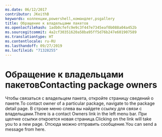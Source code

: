 ```yaml
---
ms.date: 06/12/2017
contributor: JKeithB
keywords: коллекции,powershell,командлет,psgallery
title: Обращение к владельцами пакетов
ms.openlocfilehash: 1adb0cfefc9e9c3f447e7345eaf0b088a04a452b
ms.sourcegitcommit: 4a2cf30351620a58ba95ff5d76b247e601907589
ms.translationtype: HT
ms.contentlocale: ru-RU
ms.lasthandoff: 09/27/2019
ms.locfileid: "71328255"
---
```

# <a name="contacting-package-owners"></a><span data-ttu-id="ffed2-103">Обращение к владельцами пакетов</span><span class="sxs-lookup"><span data-stu-id="ffed2-103">Contacting package owners</span></span>

<span data-ttu-id="ffed2-104">Чтобы связаться с владельцем пакета, откройте страницу сведений о пакете.</span><span class="sxs-lookup"><span data-stu-id="ffed2-104">To contact owner of a particular package, navigate to the package detail page.</span></span>
<span data-ttu-id="ffed2-105">В строке меню слева вы найдете ссылку для связи с владельцами.</span><span class="sxs-lookup"><span data-stu-id="ffed2-105">There is a contact Owners link in the left menu bar.</span></span>
<span data-ttu-id="ffed2-106">При щелчке ссылки откроется новая страница.</span><span class="sxs-lookup"><span data-stu-id="ffed2-106">Clicking on the link will take you to a new page.</span></span>
<span data-ttu-id="ffed2-107">Отсюда можно отправить сообщение.</span><span class="sxs-lookup"><span data-stu-id="ffed2-107">You can send a message from here.</span></span>
